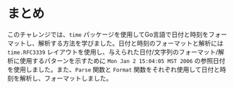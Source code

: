 # まとめ

このチャレンジでは、`time` パッケージを使用してGo言語で日付と時刻をフォーマットし、解析する方法を学びました。日付と時刻のフォーマットと解析には `time.RFC3339` レイアウトを使用し、与えられた日付/文字列のフォーマット/解析に使用するパターンを示すために `Mon Jan 2 15:04:05 MST 2006` の参照日付を使用しました。また、`Parse` 関数と `Format` 関数をそれぞれ使用して日付と時刻を解析し、フォーマットしました。
